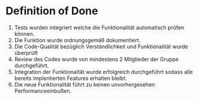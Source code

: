 # Definition of Done

1. Tests wurden integriert welche die Funktionalität automatisch prüfen können.
2. Die Funktion wurde ordnungsgemäß dokumentiert.
3. Die Code-Qualität bezüglich Verständlichkeit und Funktionalität wurde überprüft
4. Review des Codes wurde von mindestens 2 Mitglieder der Gruppe durchgeführt.
5. Integration der Funktionaltät wurde erfolgreich durchgeführt sodass alle bereits implentierten Features erhalten bleibt.
6. Die neue Funktionalität führt zu keinen unvorhergesehen Performanceeinbußen.
